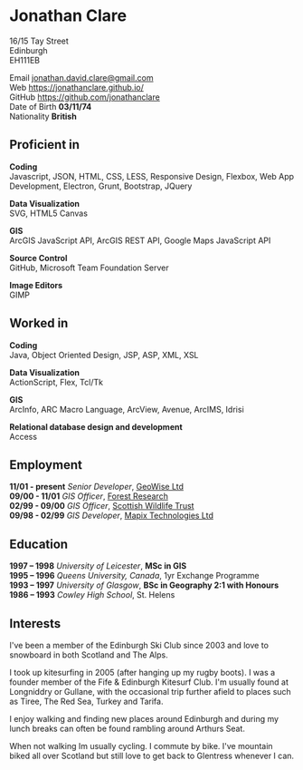Jonathan Clare
======

16/15 Tay Street  
Edinburgh  
EH111EB

Email jonathan.david.clare@gmail.com  
Web https://jonathanclare.github.io/  
GitHub https://github.com/jonathanclare  
Date of Birth **03/11/74**  
Nationality **British**

Proficient in
------

**Coding**  
Javascript, JSON, HTML, CSS, LESS, Responsive Design, Flexbox, Web App Development, Electron, Grunt, Bootstrap, JQuery  

**Data Visualization**  
SVG, HTML5 Canvas  

**GIS**  
ArcGIS JavaScript API, ArcGIS REST API, Google Maps JavaScript API  

**Source Control**  
GitHub, Microsoft Team Foundation Server

**Image Editors**  
GIMP  

Worked in
------

**Coding**  
Java, Object Oriented Design, JSP, ASP, XML, XSL  

**Data Visualization**  
ActionScript, Flex, Tcl/Tk  

**GIS**  
ArcInfo, ARC Macro Language, ArcView, Avenue, ArcIMS, Idrisi  

**Relational database design and development**  
Access  

Employment
------

**11/01 - present** *Senior Developer*, [GeoWise Ltd](https://www.instantatlas.com/)  
**09/00 - 11/01** *GIS Officer*, [Forest Research](https://www.forestry.gov.uk/forestresearch)  
**02/99 - 09/00** *GIS Officer*, [Scottish Wildlife Trust](https://scottishwildlifetrust.org.uk/)  
**09/98 - 02/99** *GIS Developer*, [Mapix Technologies Ltd](http://www.routescene.com/)

Education
------

**1997 – 1998** *University of Leicester*, **MSc in GIS**  
**1995 – 1996** *Queens University, Canada*, 1yr Exchange Programme  
**1993 – 1997** *University of Glasgow*, **BSc in Geography 2:1 with Honours**  
**1986 – 1993** *Cowley High School*, St. Helens

Interests
------

I've been a member of the Edinburgh Ski Club since 2003 and love to snowboard in both Scotland and The Alps.

I took up kitesurfing in 2005 (after hanging up my rugby boots). I was a founder member of the Fife & Edinburgh Kitesurf Club. I'm usually found at Longniddry or Gullane, with the occasional trip further afield to places such as Tiree, The Red Sea, Turkey and Tarifa.

I enjoy walking and finding new places around Edinburgh and during my lunch breaks can often be found rambling around Arthurs Seat.

When not walking Im usually cycling. I commute by bike. I've mountain biked all over Scotland but still love to get back to Glentress whenever I can.